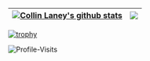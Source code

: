 | <a href="https://github.com/ColDog5044"><img align="center" src="https://github-readme-stats.vercel.app/api?username=ColDog5044&show_icons=true&hide=stars&count_private=true&include_all_commits=true&theme=onedark&hide_border=true" alt="Collin Laney's github stats" /></a> | <a href="https://github.com/ColDog5044"><img align="center" src="https://github-readme-stats.vercel.app/api/top-langs/?username=ColDog5044&layout=compact&theme=onedark&hide_border=true" /></a> |
| ------------- | ------------- |

[![trophy](https://github-profile-trophy.vercel.app/?username=ColDog5044&rank=-C,-B&theme=onedark&no-frame=true)](https://github.com/ColDog5044)

![Profile-Visits](https://profile-counter.glitch.me/ColDog5044/count.svg)
